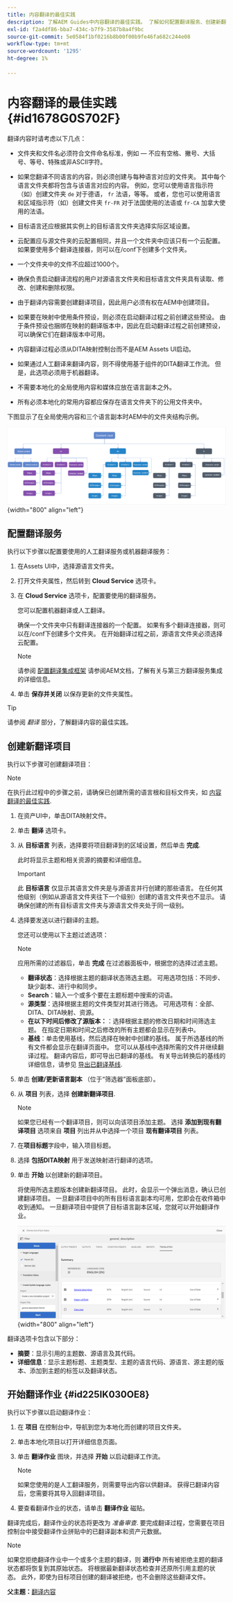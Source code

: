 ```yaml
---
title: 内容翻译的最佳实践
description: 了解AEM Guides中内容翻译的最佳实践。 了解如何配置翻译服务、创建新翻译项目以及启动翻译作业。
exl-id: f2a4df86-bba7-434c-b7f9-3587b8a4f9bc
source-git-commit: 5e0584f1bf0216b8b00f00b9fe46fa682c244e08
workflow-type: tm+mt
source-wordcount: '1295'
ht-degree: 1%

---
```


# 内容翻译的最佳实践 {#id1678G0S702F}

翻译内容时请考虑以下几点：

- 文件夹和文件名必须符合文件命名标准，例如 — 不应有空格、撇号、大括号、等号、特殊或非ASCII字符。

- 如果您翻译不同语言的内容，则必须创建与每种语言对应的文件夹。 其中每个语言文件夹都将包含与该语言对应的内容。 例如，您可以使用语言指示符（如）创建文件夹 `de` 对于德语， `fr` 法语，等等。 或者，您也可以使用语言和区域指示符（如）创建文件夹 `fr-FR` 对于法国使用的法语或 `fr-CA` 加拿大使用的法语。
- 目标语言还应根据其实例上的目标语言文件夹选择实际区域设置。
- 云配置应与源文件夹的云配置相同，并且一个文件夹中应该只有一个云配置。 如果要使用多个翻译连接器，则可以在/conf下创建多个文件夹。
- 一个文件夹中的文件不应超过1000个。
- 确保负责启动翻译流程的用户对源语言文件夹和目标语言文件夹具有读取、修改、创建和删除权限。
- 由于翻译内容需要创建翻译项目，因此用户必须有权在AEM中创建项目。
- 如果要在映射中使用条件预设，则必须在启动翻译过程之前创建这些预设。 由于条件预设也捆绑在映射的翻译版本中，因此在启动翻译过程之前创建预设，可以确保它们在翻译版本中可用。
- 内容翻译过程必须从DITA映射控制台而不是AEM Assets UI启动。
- 如果通过人工翻译来翻译内容，则不得使用基于组件的DITA翻译工作流。 但是，此选项必须用于机器翻译。
- 不需要本地化的全局使用内容和媒体应放在语言副本之外。
- 所有必须本地化的常用内容都应保存在语言文件夹下的公用文件夹中。

下图显示了在全局使用内容和三个语言副本时AEM中的文件夹结构示例。

![](images/aem-directory_structure.png){width="800" align="left"}

## 配置翻译服务

执行以下步骤以配置要使用的人工翻译服务或机器翻译服务：

1. 在Assets UI中，选择源语言文件夹。

1. 打开文件夹属性，然后转到 **Cloud Service** 选项卡。

1. 在 **Cloud Service** 选项卡，配置要使用的翻译服务。

   您可以配置机器翻译或人工翻译。

   确保一个文件夹中只有翻译连接器的一个配置。 如果有多个翻译连接器，则可以在/conf下创建多个文件夹。 在开始翻译过程之前，源语言文件夹必须选择云配置。

   >[!NOTE]
   >
   > 请参阅 [配置翻译集成框架](https://experienceleague.adobe.com/docs/experience-manager-cloud-service/sites/administering/reusing-content/translation/integration-framework.html?lang=en) 请参阅AEM文档，了解有关与第三方翻译服务集成的详细信息。

1. 单击 **保存并关闭** 以保存更新的文件夹属性。


>[!TIP]
>
> 请参阅 *翻译* 部分，了解翻译内容的最佳实践。

## 创建新翻译项目

执行以下步骤可创建翻译项目：

>[!NOTE]
>
> 在执行此过程中的步骤之前，请确保已创建所需的语言根和目标文件夹，如 [内容翻译的最佳实践](#id1678G0S702F).

1. 在资产UI中，单击DITA映射文件。

1. 单击 **翻译** 选项卡。

1. 从 **目标语言** 列表，选择要将项目翻译到的区域设置，然后单击 **完成**.

   此时将显示主题和相关资源的摘要和详细信息。

   >[!IMPORTANT]
   >
   > 此 **目标语言** 仅显示其语言文件夹是与源语言并行创建的那些语言。 在任何其他级别（例如从源语言文件夹往下一个级别）创建的语言文件夹也不显示。 请确保创建的所有目标语言文件夹与源语言文件夹处于同一级别。

1. 选择要发送以进行翻译的主题。

   您还可以使用以下主题过滤选项：

   >[!NOTE]
   >
   > 应用所需的过滤器后，单击 **完成** 在过滤器面板中，根据您的选择过滤主题。

   - **翻译状态**：选择根据主题的翻译状态筛选主题。 可用选项包括：不同步、缺少副本、进行中和同步。
   - **Search**：输入一个或多个要在主题标题中搜索的词语。
   - **源类型**：选择根据主题的文件类型对其进行筛选。 可用选项有：全部、DITA、DITA映射、资源。
   - **在以下时间后修改了源版本：**：选择根据主题的修改日期和时间筛选主题。 在指定日期和时间之后修改的所有主题都会显示在列表中。
   - **基线**：单击使用基线，然后选择在映射中创建的基线。 属于所选基线的所有文件都会显示在翻译页面中。 您可以从基线中选择所需的文件并继续翻译过程。 翻译内容后，即可导出已翻译的基线。 有关导出转换后的基线的详细信息，请参见 [导出已翻译基线](generate-output-use-baseline-for-publishing.md#id196SE600GHS).
1. 单击 **创建/更新语言副本** （位于“筛选器”面板底部）。

1. 从 **项目** 列表，选择 **创建新翻译项目**.

   >[!NOTE]
   >
   > 如果您已经有一个翻译项目，则可以向该项目添加主题。 选择 **添加到现有翻译项目** 选项来自 **项目** 列出并从中选择一个项目 **现有翻译项目** 列表。

1. 在&#x200B;**项目标题**&#x200B;字段中，输入项目标题。

1. 选择 **包括DITA映射** 用于发送映射进行翻译的选项。
1. 单击 **开始** 以创建新的翻译项目。

   将使用所选主题版本创建新翻译项目。 此时，会显示一个弹出消息，确认已创建翻译项目。 一旦翻译项目中的所有目标语言副本均可用，您即会在收件箱中收到通知。 一旦翻译项目中提供了目标语言副本区域，您就可以开始翻译作业。

   ![](images/status-translation-uuid.png){width="800" align="left"}


翻译选项卡包含以下部分：

- **摘要**：显示引用的主题数、源语言及其代码。
- **详细信息**：显示主题标题、主题类型、主题的语言代码、源语言、源主题的版本、添加到主题的标签以及翻译状态。




## 开始翻译作业 {#id225IK030OE8}

执行以下步骤以启动翻译作业：

1. 在 **项目** 在控制台中，导航到您为本地化而创建的项目文件夹。

1. 单击本地化项目以打开详细信息页面。

1. 单击 **翻译作业** 图块，并选择 **开始** 以启动翻译工作流。

   >[!NOTE]
   >
   > 如果您使用的是人工翻译服务，则需要导出内容以供翻译。 获得已翻译内容后，您需要将其导入回翻译项目。

1. 要查看翻译作业的状态，请单击 **翻译作业** 磁贴。


翻译完成后，翻译作业的状态将更改为 *准备审查*. 要完成翻译过程，您需要在项目控制台中接受翻译作业拼贴中的已翻译副本和资产元数据。

>[!NOTE]
>
> 如果您拒绝翻译作业中一个或多个主题的翻译，则 **进行中** 所有被拒绝主题的翻译状态都将恢复到其原始状态。 将根据最新翻译状态检查并还原所引用主题的状态。 此外，即使为目标项目创建的翻译被拒绝，也不会删除这些翻译文件。

**父主题：**[&#x200B;翻译内容](translation.md)
